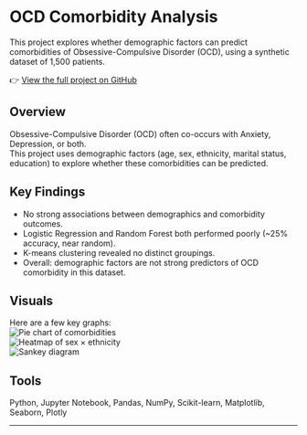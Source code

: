 # OCD Comorbidity Analysis  

This project explores whether demographic factors can predict comorbidities of Obsessive-Compulsive Disorder (OCD), using a synthetic dataset of 1,500 patients.  

👉 [View the full project on GitHub](https://github.com/TanishaKr07/ocd-comorbidity-analysis)  

## Overview  
Obsessive-Compulsive Disorder (OCD) often co-occurs with Anxiety, Depression, or both.  
This project uses demographic factors (age, sex, ethnicity, marital status, education) to explore whether these comorbidities can be predicted.  

## Key Findings  
- No strong associations between demographics and comorbidity outcomes.  
- Logistic Regression and Random Forest both performed poorly (~25% accuracy, near random).  
- K-means clustering revealed no distinct groupings.  
- Overall: demographic factors are not strong predictors of OCD comorbidity in this dataset.  

## Visuals  
Here are a few key graphs:  
![Pie chart of comorbidities](images/comorbidity_pie.png)  
![Heatmap of sex × ethnicity](images/heatmap.png)  
![Sankey diagram](images/sankey.png)  

## Tools  
Python, Jupyter Notebook, Pandas, NumPy, Scikit-learn, Matplotlib, Seaborn, Plotly  

---